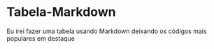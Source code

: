 # Tabela-Markdown
Eu irei fazer uma tabela usando Markdown deixando os códigos mais populares em destaque
